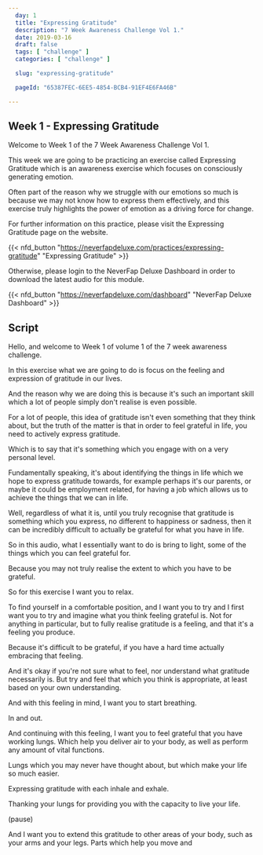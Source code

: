 ```yaml
---
  day: 1
  title: "Expressing Gratitude"
  description: "7 Week Awareness Challenge Vol 1."
  date: 2019-03-16
  draft: false
  tags: [ "challenge" ]
  categories: [ "challenge" ]

  slug: "expressing-gratitude"

  pageId: "65387FEC-6EE5-4854-BCB4-91EF4E6FA46B"

---
```


## Week 1 - Expressing Gratitude

Welcome to Week 1 of the 7 Week Awareness Challenge Vol 1.

This week we are going to be practicing an exercise called Expressing Gratitude which is an awareness exercise which focuses on consciously generating emotion.

Often part of the reason why we struggle with our emotions so much is because we may not know how to express them effectively, and this exercise truly highlights the power of emotion as a driving force for change.

For further information on this practice, please visit the Expressing Gratitude page on the website.


{{< nfd_button "https://neverfapdeluxe.com/practices/expressing-gratitude" "Expressing Gratitude" >}}


Otherwise, please login to the NeverFap Deluxe Dashboard in order to download the latest audio for this module.


{{< nfd_button "https://neverfapdeluxe.com/dashboard" "NeverFap Deluxe Dashboard" >}}


## Script

Hello, and welcome to Week 1 of volume 1 of the 7 week awareness challenge.

In this exercise what we are going to do is focus on the feeling and expression of gratitude in our lives. 

And the reason why we are doing this is because it's such an important skill which a lot of people simply don't realise is even possible.

For a lot of people, this idea of gratitude isn't even something that they think about, but the truth of the matter is that in order to feel grateful in life, you need to actively express gratitude.

Which is to say that it's something which you engage with on a very personal level. 

Fundamentally speaking, it's about identifying the things in life which we hope to express gratitude towards, for example perhaps it's our parents, or maybe it could be employment related, for having a job which allows us to achieve the things that we can in life. 

Well, regardless of what it is, until you truly recognise that gratitude is something which you express, no different to happiness or sadness, then it can be incredibly difficult to actually be grateful for what you have in life.

So in this audio, what I essentially want to do is bring to light, some of the things which you can feel grateful for. 

Because you may not truly realise the extent to which you have to be grateful. 


So for this exercise I want you to relax.

To find yourself in a comfortable position, and I want you to try and I first want you to try and imagine what you think feeling grateful is. Not for anything in particular, but to fully realise gratitude is a feeling, and that it's a feeling you produce. 

Because it's difficult to be grateful, if you have a hard time actually embracing that feeling. 

And it's okay if you're not sure what to feel, nor understand what gratitude necessarily is. But try and feel that which you think is appropriate, at least based on your own understanding.

And with this feeling in mind, I want you to start breathing. 

In and out.

And continuing with this feeling, I want you to feel grateful that you have working lungs. Which help you deliver air to your body, as well as perform any amount of vital functions. 

Lungs which you may never have thought about, but which make your life so much easier. 

Expressing gratitude with each inhale and exhale.

Thanking your lungs for providing you with the capacity to live your life. 

(pause)

And I want you to extend this gratitude to other areas of your body, such as your arms and your legs. Parts which help you move and 



